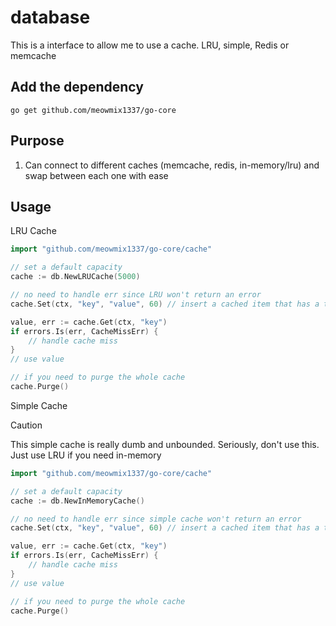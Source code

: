 # database
This is a interface to allow me to use a cache. LRU, simple, Redis or memcache

## Add the dependency
```
go get github.com/meowmix1337/go-core
```

## Purpose
1. Can connect to different caches (memcache, redis, in-memory/lru) and swap between each one with ease

## Usage
LRU Cache
```go
import "github.com/meowmix1337/go-core/cache"

// set a default capacity
cache := db.NewLRUCache(5000)

// no need to handle err since LRU won't return an error
cache.Set(ctx, "key", "value", 60) // insert a cached item that has a time to live of 60 seconds

value, err := cache.Get(ctx, "key")
if errors.Is(err, CacheMissErr) {
    // handle cache miss
}
// use value

// if you need to purge the whole cache
cache.Purge()
```

Simple Cache
> [!CAUTION]
> This simple cache is really dumb and unbounded. Seriously, don't use this. Just use LRU if you need in-memory
```go
import "github.com/meowmix1337/go-core/cache"

// set a default capacity
cache := db.NewInMemoryCache()

// no need to handle err since simple cache won't return an error
cache.Set(ctx, "key", "value", 60) // insert a cached item that has a time to live of 60 seconds

value, err := cache.Get(ctx, "key")
if errors.Is(err, CacheMissErr) {
    // handle cache miss
}
// use value

// if you need to purge the whole cache
cache.Purge()
```